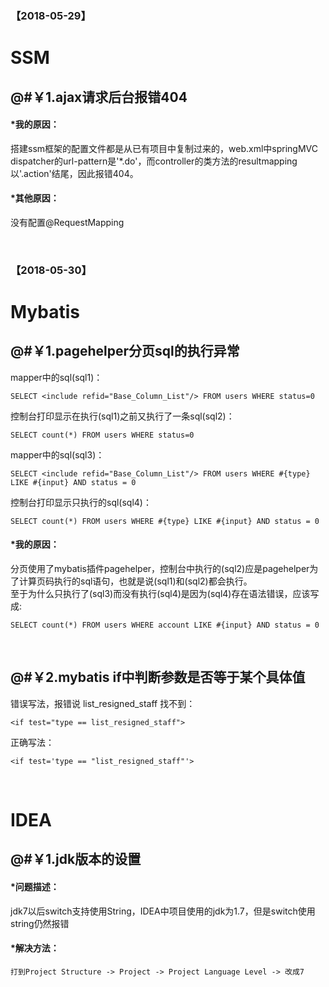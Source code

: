 ### 【2018-05-29】
# SSM
## @#￥1.ajax请求后台报错404
#### *我的原因：
搭建ssm框架的配置文件都是从已有项目中复制过来的，web.xml中springMVC dispatcher的url-pattern是'*.do'，而controller的类方法的resultmapping以'.action'结尾，因此报错404。
#### *其他原因：
没有配置@RequestMapping

<br>

### 【2018-05-30】
# Mybatis
## @#￥1.pagehelper分页sql的执行异常
mapper中的sql(sql1)：  
```
SELECT <include refid="Base_Column_List"/> FROM users WHERE status=0
```
控制台打印显示在执行(sql1)之前又执行了一条sql(sql2)：  
```
SELECT count(*) FROM users WHERE status=0
```
mapper中的sql(sql3)：
```
SELECT <include refid="Base_Column_List"/> FROM users WHERE #{type} LIKE #{input} AND status = 0
```
控制台打印显示只执行的sql(sql4)：
```
SELECT count(*) FROM users WHERE #{type} LIKE #{input} AND status = 0
```
#### *我的原因：
分页使用了mybatis插件pagehelper，控制台中执行的(sql2)应是pagehelper为了计算页码执行的sql语句，也就是说(sql1)和(sql2)都会执行。  
至于为什么只执行了(sql3)而没有执行(sql4)是因为(sql4)存在语法错误，应该写成:
```
SELECT count(*) FROM users WHERE account LIKE #{input} AND status = 0
```

<br>

## @#￥2.mybatis if中判断参数是否等于某个具体值
错误写法，报错说 list_resigned_staff 找不到：
```
<if test="type == list_resigned_staff">
```
正确写法：

`<if test='type == "list_resigned_staff"'>`


<br>

# IDEA
## @#￥1.jdk版本的设置
#### *问题描述：
jdk7以后switch支持使用String，IDEA中项目使用的jdk为1.7，但是switch使用string仍然报错
#### *解决方法：
`打到Project Structure -> Project -> Project Language Level -> 改成7`

<br>